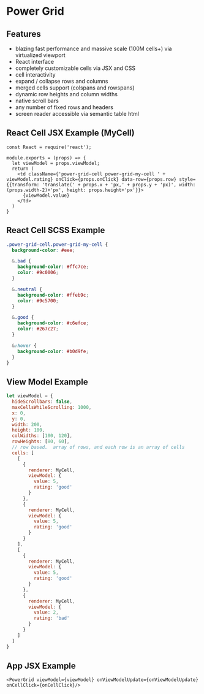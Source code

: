 # Power Grid

## Features
* blazing fast performance and massive scale (100M cells+) via virtualized viewport
* React interface
* completely customizable cells via JSX and CSS
* cell interactivity
* expand / collapse rows and columns
* merged cells support (colspans and rowspans)
* dynamic row heights and column widths
* native scroll bars
* any number of fixed rows and headers
* screen reader accessible via semantic table html

## React Cell JSX Example (MyCell)


```JSX
const React = require('react');

module.exports = (props) => {
  let viewModel = props.viewModel;
  return (
    <td className={'power-grid-cell power-grid-my-cell ' + viewModel.rating} onClick={props.onClick} data-row={props.row} style={{transform: 'translate(' + props.x + 'px,' + props.y + 'px)', width: (props.width-2)+'px', height: props.height+'px'}}>
      {viewModel.value}
    </td>
  )
}
```

## React Cell SCSS Example

```SCSS
.power-grid-cell.power-grid-my-cell {
  background-color: #eee;

  &.bad {
    background-color: #ffc7ce;
    color: #9c0006;
  }

  &.neutral {
    background-color: #ffeb9c;
    color: #9c5700;
  }

  &.good {
    background-color: #c6efce;
    color: #267c27;
  }

  &:hover {
    background-color: #b0d9fe;
  }
}
```

## View Model Example 

```javascript
let viewModel = {
  hideScrollbars: false,
  maxCellsWhileScrolling: 1000,
  x: 0,
  y: 0,
  width: 200,
  height: 100,
  colWidths: [100, 120],
  rowHeights: [80, 60],
  // row based.  array of rows, and each row is an array of cells
  cells: [
    [
      {
        renderer: MyCell,
        viewModel: {
          value: 5,
          rating: 'good'
        }
      },
      {
        renderer: MyCell,
        viewModel: {
          value: 5,
          rating: 'good'
        }
      }
    ],
    [
      {
        renderer: MyCell,
        viewModel: {
          value: 5,
          rating: 'good'
        }
      },
      {
        renderer: MyCell,
        viewModel: {
          value: 2,
          rating: 'bad'
        }
      }
    ]
  ]
}
```

## App JSX Example

```JSX
<PowerGrid viewModel={viewModel} onViewModelUpdate={onViewModelUpdate} onCellClick={onCellClick}/>
```